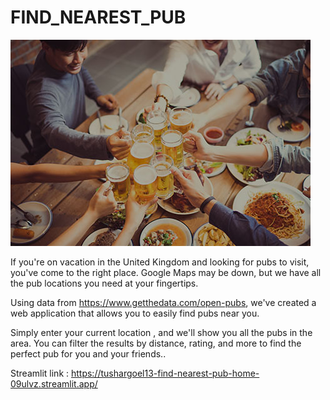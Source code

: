 # FIND_NEAREST_PUB

![alt text](https://github.com/TusharGoel13/FIND_NEAREST_PUB/blob/main/resources/images/drink_together.jpg)

If you're on vacation in the United Kingdom and looking for pubs to visit, you've come to the right place. Google Maps may be down, but we have all the pub locations you need at your fingertips.

Using data from https://www.getthedata.com/open-pubs, we've created a web application that allows you to easily find pubs near you.

Simply enter your current location , and we'll show you all the pubs in the area. You can filter the results by distance, rating, and more to find the perfect pub for you and your friends..

Streamlit link : https://tushargoel13-find-nearest-pub-home-09ulvz.streamlit.app/
